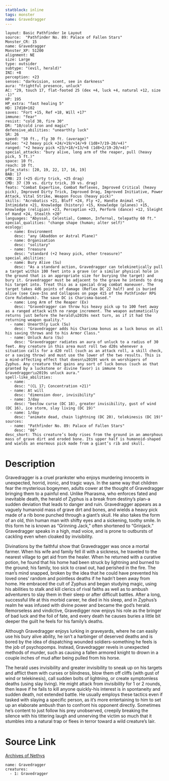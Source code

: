 ```yaml
---
statblock: inline
tags: monster
name: Gravedragger
---
```

```statblock
layout: Basic Pathfinder 1e Layout
source:  "Pathfinder No. 89: Palace of Fallen Stars"
Monster_CR: 15
name: Gravedragger
Monster_XP: 51200
alignment: NE
size: Large
type: outsider
subtype: "(evil, herald)"
INI: +8
perception: +23
senses: "darkvision, scent, see in darkness"
aura: "frightful presence, unluck"
AC: "29, touch 17, flat-footed 25 (dex +4, luck +4, natural +12, size -1)"
HP: 195
HP_extra: "fast healing 5"
HD: 17d10+102
saves: "Fort +15, Ref +18, Will +17"
immune: "fear"
resist: "cold 30, fire 30"
DR: "10/cold iron and magic"
defensive_abilities: "unearthly luck"
SR: 26
speed: "50 ft., fly 30 ft. (average)"
melee: "+2 heavy pick +24/+19/+14/+9 (1d8+7/19-20/×4)"
ranged: "+2 heavy pick +23/+18/+13/+8 (1d8+2/19-20/×4)"
special_attacks: "bury alive, long arm of the reaper, pull (heavy pick, 5 ft.)"
space: 10 ft.
reach: 10 ft.
pf1e_stats: [20, 19, 22, 17, 16, 19]
BAB: 17
CMB: 23 (+25 dirty trick, +25 drag)
CMD: 37 (39 vs. dirty trick, 39 vs. drag)
feats: "Combat Expertise, Combat Reflexes, Improved Critical (heavy pick), Improved Dirty Trick, Improved Drag, Improved Initiative, Power Attack, Vital Strike, Weapon Focus (heavy pick)"
skills: "Acrobatics +21, Bluff +24, Fly +2, Handle Animal +15, Intimidate +21, Knowledge (history) +15, Knowledge (planes) +15, Knowledge (religion) +23, Perception +23, Perform (dance) +12, Sleight of Hand +24, Stealth +20"
languages: "Abyssal, Celestial, Common, Infernal, telepathy 60 ft."
special_qualities: "change shape (human; alter self)"
ecology:
  - name: Environment
    desc: "any (Abaddon or Astral Plane)"
  - name: Organisation
    desc: "solitary"
  - name: Treasure
    desc: "standard (+2 heavy pick, other treasure)"
special_abilities:
  - name: Bury Alive (Su)
    desc: "As a standard action, Gravedragger can telekinetically pull a target within 100 feet into a grave (or a similar physical hole in the ground that is an appropriate size for burying the target) and bury it. Gravedragger must be adjacent to the grave he intends to drag his target into. Treat this as a special drag combat maneuver. The target takes 4d6 points of damage (Reflex DC 22 half) and is buried alive (see Cave-Ins and Collapses on page 415 of the Pathfinder RPG Core Rulebook). The save DC is Charisma-based."
  - name: Long Arm of the Reaper (Ex)
    desc: "Gravedragger can throw his heavy pick up to 100 feet away as a ranged attack with no range increment. The weapon automatically returns just before the herald\u2019s next turn, as if it had the returning weapon quality."
  - name: Unearthly Luck (Su)
    desc: "Gravedragger adds his Charisma bonus as a luck bonus on all his saving throws and to his Armor Class."
  - name: Unluck Aura (Su)
    desc: "Gravedragger radiates an aura of unluck to a radius of 30 feet. Any creature in this area must roll two d20s whenever a situation calls for a d20 roll (such as an attack roll, a skill check, or a saving throw) and must use the lower of the two results. This is a mind-affecting effect that doesn\u2019t work on worshipers of Zyphus. Any creature that gains any sort of luck bonus (such as that granted by a luckstone or divine favor) is immune to Gravedragger\u2019s unluck aura."
spell-like_abilities:
  - name:
    desc: "(CL 17; Concentration +21)"
  - name: At will
    desc: "dimension door, invisibility"
  - name: 3/day
    desc: "bestow curse (DC 18), greater invisibility, gust of wind (DC 16), ice storm, slay living (DC 19)"
  - name: 1/day
    desc: "animate dead, chain lightning (DC 20), telekinesis (DC 19)"
sources:
  - name: "Pathfinder No. 89: Palace of Fallen Stars"
    desc: "86"
desc_short: This creature’s body rises from the ground in an amorphous mass of grave dirt and eroded bone. Its upper half is humanoid-shaped and wields an enormous pick made from a giant’s rib and skull.
```
# Description
Gravedragger is a cruel prankster who enjoys murdering innocents in unexpected, horrid, ironic, and tragic ways. In the same way that children fear the mysterious bogeymen, adults cower at the thought of Gravedragger bringing them to a painful end. Unlike Pharasma, who enforces fated and inevitable death, the herald of Zyphus is a break from destiny’s plan-a sudden deviation that leads to danger and ruin. Gravedragger appears as a vaguely humanoid mass of grave dirt and bones, and wields a heavy pick made of a rib bone punched through a giant’s skull. He also takes the form of an old, thin human man with shifty eyes and a sickening, toothy smile. In this form he is known as “Grinning Jack,” often shortened to “Grinjack.” Gravedragger speaks in a high, mad voice, and is prone to outbursts of cackling even when cloaked by invisibility.

Divinations by the faithful show that Gravedragger was once a mortal farmer. When his wife and family fell ill with a sickness, he traveled to the nearest village to get aid from the healer. When he returned with a curative potion, he found that his home had been struck by lightning and burned to the ground; his family, too sick to crawl out, had perished in the fire. The man’s mind snapped, broken by the idea that he could have prevented his loved ones’ random and pointless deaths if he hadn’t been away from home. He embraced the cult of Zyphus and began studying magic, using his abilities to stalk and kill clerics of rival faiths as well as to ambush adventurers to slay them in their sleep or after difficult battles. After a long, successful life at this morbid career, he died in his sleep, and in Zyphus’s realm he was infused with divine power and became the god’s herald. Remorseless and vindictive, Gravedigger now enjoys his role as the bringer of bad luck and the foil of fate, and every death he causes buries a little bit deeper the guilt he feels for his family’s deaths.

Although Gravedragger enjoys lurking in graveyards, where he can easily use his bury alive ability, he isn’t a harbinger of deserved deaths and is bored by the idea of dispatching wounded soldiers-something he feels is the job of psychopomps. Instead, Gravedragger revels in unexpected methods of murder, such as causing a fallen armored knight to drown in a couple inches of mud after being pulled from his horse.

The herald uses invisibility and greater invisibility to sneak up on his targets and afflict them with curses or blindness, blow them off cliffs (with gust of wind or telekinesis), call sudden bolts of lightning, or create symptomless deaths (using slay living). He might attack from invisibility for 1 or 2 rounds, then leave if he fails to kill anyone quickly-his interest is in spontaneity and sudden death, not extended battle. He usually employs these tactics even if tasked with slaying a specific person, as it’s more entertaining to him to set up an elaborate ambush than to confront his opponent directly. Sometimes he’s content to just follow his prey unobserved, creepily breaking the silence with his tittering laugh and unnerving the victim so much that it stumbles into a natural trap or flees in terror toward a wild creature’s lair.
# Source Link
[Archives of Nethys](https://aonprd.com/MonsterDisplay.aspx?ItemName=Gravedragger)
```encounter-table
name: Gravedragger
creatures:
  - 1: Gravedragger
```
